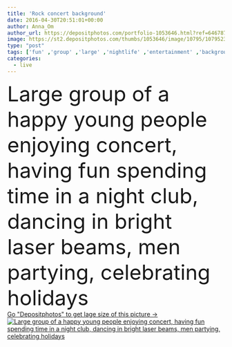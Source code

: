```yaml
---
title: 'Rock concert background'
date: 2016-04-30T20:51:01+00:00
author: Anna_Om
author_url: https://depositphotos.com/portfolio-1053646.html?ref=64678756
image: https://st2.depositphotos.com/thumbs/1053646/image/10795/107952306/api_thumb_450.jpg?forcejpeg=true
type: "post"
tags: ['fun' ,'group' ,'large' ,'nightlife' ,'entertainment' ,'background' ,'celebration' ,'event' ,'happy' ,'person' ,'art' ,'celebrate' ,'party' ,'young' ,'people' ,'happiness' ,'light' ,'life' ,'youth' ,'silhouette' ,'festival' ,'night' ,'band' ,'active' ,'live' ,'music' ,'performance' ,'stage' ,'show' ,'celebrating' ,'rock' ,'dj' ,'concert' ,'club' ,'disco' ,'musician' ,'dancing' ,'crowd' ,'excited' ,'excitement' ,'audience' ,'fan' ,'partying' ,'laser' ,'beams' ,'popular' ,'gathering' ,'New Year' ,'Mobile Phone' ,'happy holidays' ]
categories: 
  - live
---
```

<div aling="center">
            <font size="60"> Large group of a happy young people enjoying concert, having fun spending time in a night club, dancing in bright laser beams, men partying, celebrating holidays</font>   
</div>
<div>
    <a href='https://st2.depositphotos.com/thumbs/1053646/image/10795/107952306/api_thumb_450.jpg?forcejpeg=true?ref=64678756' target=_blank > Go "Depositphotos" to get lage size of this picture ->
        <img href='https://st2.depositphotos.com/thumbs/1053646/image/10795/107952306/api_thumb_450.jpg?forcejpeg=true?ref=64678756' src='https://st2.depositphotos.com/1053646/10795/i/950/depositphotos_107952306-stock-photo-rock-concert-background.jpg?forcejpeg=true' alt='Large group of a happy young people enjoying concert, having fun spending time in a night club, dancing in bright laser beams, men partying, celebrating holidays' >
    </a>
</div>
